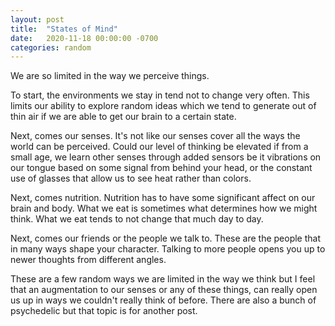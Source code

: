 ```yaml
---
layout: post
title:  "States of Mind"
date:   2020-11-18 00:00:00 -0700
categories: random
---
```

We are so limited in the way we perceive things.

To start, the environments we stay in tend not to change very often. This limits our ability to explore random ideas which we tend to generate out of thin air if we are able to get our brain to a certain state.

Next, comes our senses. It's not like our senses cover all the ways the world can be perceived. Could our level of thinking be elevated if from a small age, we learn other senses through added sensors be it vibrations on our tongue based on some signal from behind your head, or the constant use of glasses that allow us to see heat rather than colors.

Next, comes nutrition. Nutrition has to have some significant affect on our brain and body. What we eat is sometimes what determines how we might think. What we eat tends to not change that much day to day.

Next, comes our friends or the people we talk to. These are the people that in many ways shape your character. Talking to more people opens you up to newer thoughts from different angles.

These are a few random ways we are limited in the way we think but I feel that an augmentation to our senses or any of these things, can really open us up in ways we couldn't really think of before. There are also a bunch of psychedelic but that topic is for another post.